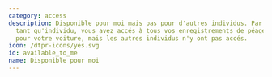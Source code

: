 ```yaml
---
category: access
description: Disponible pour moi mais pas pour d'autres individus. Par exemple, en
  tant qu'individu, vous avez accés à tous vos enregistrements de péage électronique
  pour votre voiture, mais les autres individus n'y ont pas accés.
icon: /dtpr-icons/yes.svg
id: available_to_me
name: Disponible pour moi
---
```

